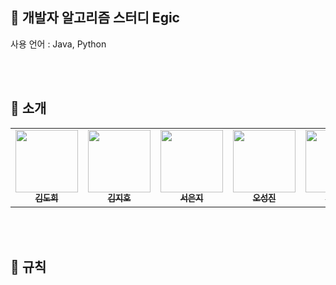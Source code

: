 ## 📝 개발자 알고리즘 스터디 Egic
사용 언어 : Java, Python

<br/>
<br/>

## 📍 소개
<table>
  <tr>
    <td align="center"><a href="https://github.com/ZIHOKIM"><img src="" width="100px;" alt=""/><br /><img src="" widt="100px"><br /><sub><b>김도희</b></sub></a><br /></td>    
    <td align="center"><a href="https://github.com/ehgml0805"><img src="" width="100px;" alt=""/><br /><img src="" widt="100px"><br /><sub><b>김지호</b></sub></a><br /></td>
    <td align="center"><a href="https://github.com/luckhunger"><img src="" width="100px;" alt=""/><br /><img src="" widt="100px"><br /><sub><b>서은지</b></sub></a><br /></td>
    <td align="center"><a href="https://github.com/TTstream"><img src="" width="100px;" alt=""/><br /><img src="" widt="100px"><br /><sub><b>오성진</b></sub></a><br /></td>
    <td align="center"><a href="https://github.com/ChoiJaeDuk"><img src="" width="100px;" alt=""/><br /><img src="" widt="100px"><br /><sub><b>최재덕</b></sub></a><br /></td>     
  </tr>
</table>

<br/>
<br/>

## 📍 규칙

